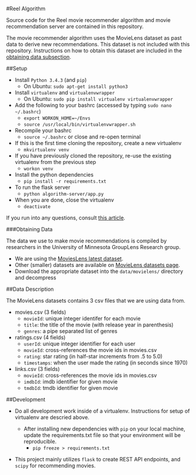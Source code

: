 #Reel Algorithm

Source code for the Reel movie recommender algorithm and movie recommendation server are contained in this repository.

The movie recommender algorithm uses the MovieLens dataset as past data to derive new recommendations. This dataset is not included with this repository. Instructions on how to obtain this dataset are included in the [obtaining data subsection](#obtaining-data).

##Setup

* Install `Python 3.4.3` (and `pip`)
  * On Ubuntu: `sudo apt-get install python3`
* Install `virtualenv` and `virtualenvwrapper`
  * On Ubuntu: `sudo pip install virtualenv virtualenvwrapper`
* Add the following to your bashrc (accessed by typing `sudo nano ~/.bashrc`)
  * `export WORKON_HOME=~/Envs`
  * `source /usr/local/bin/virtualenvwrapper.sh`
* Recompile your bashrc
  * `source ~/.bashrc` or close and re-open terminal
* If this is the first time cloning the repository, create a new virtualenv
  * `mkvirtualenv venv`
* If you have previously cloned the repository, re-use the existing virtualenv from the previous step
  * `workon venv`
* Install the python dependencies
  * `pip install -r requirements.txt`
* To run the flask server
  * `python algorithm-server/app.py`
* When you are done, close the virtualenv
  * `deactivate`

If you run into any questions, consult [this article](http://timmyreilly.azurewebsites.net/python-with-ubuntu-on-windows/).

###Obtaining Data

The data we use to make movie recommendations is compiled by researchers in the University of Minnesota GroupLens Research group.

* We are using the [MoviesLens latest dataset](http://files.grouplens.org/datasets/movielens/ml-latest.zip).
* Other (smaller) datasets are available on [MovieLens datasets page](https://grouplens.org/datasets/movielens/).
* Download the appropriate dataset into the `data/movielens/` directory and decompress

##Data Description

The MovieLens datasets contains 3 csv files that we are using data from.

* movies.csv (3 fields)
  * `movieId`: unique integer identifer for each movie
  * `title`: the title of the movie (with release year in parenthesis)
  * `genres`: a pipe separated list of genres
* ratings.csv (4 fields)
  * `userId`: unique integer identifier for each user
  * `movieId`: cross-references the movie ids in movies.csv
  * `rating`: star rating (in half-star increments from .5 to 5.0)
  * `timestamps`: when the user made the rating (in seconds since 1970)
* links.csv (3 fields)
  * `movieId`: cross-references the movie ids in movies.csv
  * `imdbId`: imdb identifier for given movie
  * `tmdbId`: tmdb identifier for given movie


##Development

* Do all development work inside of a virtualenv. Instructions for setup of virtualenv are descried above.
  * After installing new dependencies with `pip` on your local machine, update the requirements.txt file so that your environment will be reproducible.
    * `pip freeze > requirements.txt`

* This project mainly utilizes `flask` to create REST API endpoints, and `scipy` for recommending movies.